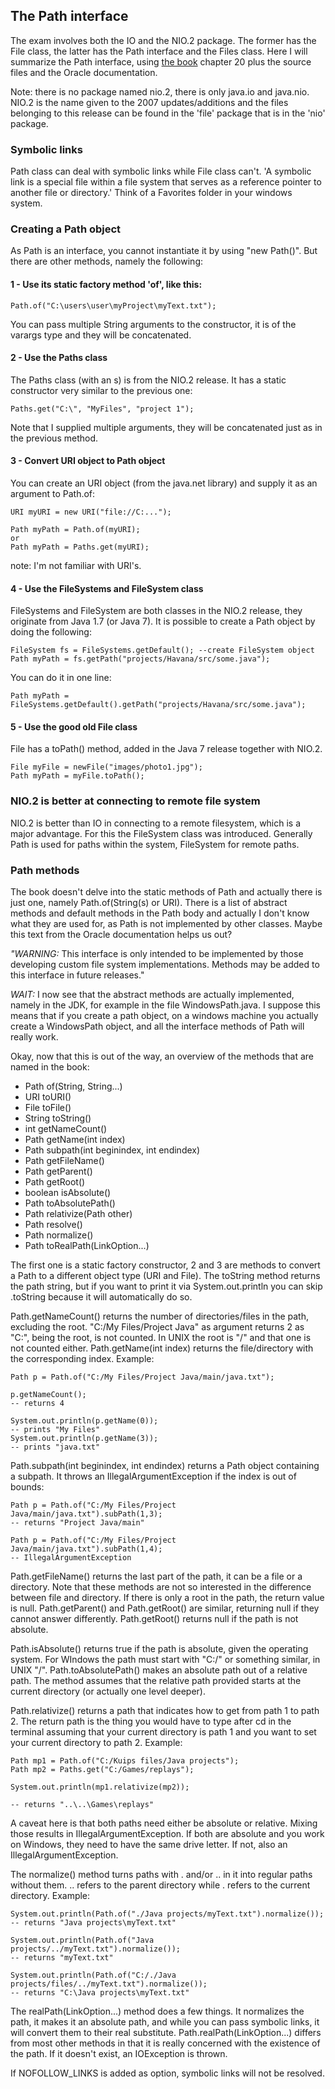 ## The Path interface

The exam involves both the IO and the NIO.2 package. The former has the File class, the latter has the Path interface and the Files class. Here I will summarize the Path interface, using [the book](https://www.amazon.com/gp/product/B08DF4R2V9/ref=ppx_yo_dt_b_d_asin_title_351_o00?ie=UTF8&psc=1) chapter 20 plus the source files and the Oracle documentation.

Note: there is no package named nio.2, there is only java.io and java.nio. NIO.2 is the name given to the 2007 updates/additions and the files belonging to this release can be found in the 'file' package that is in the 'nio' package. 


### Symbolic links

Path class can deal with symbolic links while File class can't. 'A symbolic link is a special file within a file system that serves as a reference pointer to another file or directory.' Think of a Favorites folder in your windows system.

### Creating a Path object

As Path is an interface, you cannot instantiate it by using "new Path()". But there are other methods, namely the following:

#### 1 - Use its static factory method 'of', like this:

```
Path.of("C:\users\user\myProject\myText.txt");
```

You can pass multiple String arguments to the constructor, it is of the varargs type and they will be concatenated.

#### 2 - Use the Paths class 
The Paths class (with an s) is from the NIO.2 release. It has a static constructor very similar to the previous one:

```
Paths.get("C:\", "MyFiles", "project 1");
```

Note that I supplied multiple arguments, they will be concatenated just as in the previous method.

#### 3 - Convert URI object to Path object

You can create an URI object (from the java.net library) and supply it as an argument to Path.of:

```
URI myURI = new URI("file://C:...");

Path myPath = Path.of(myURI);
or
Path myPath = Paths.get(myURI);
```
note: I'm not familiar with URI's.

#### 4 - Use the FileSystems and FileSystem class

FileSystems and FileSystem are both classes in the NIO.2 release, they originate from Java 1.7 (or Java 7). It is possible to create a Path object by doing the following:

```
FileSystem fs = FileSystems.getDefault(); --create FileSystem object
Path myPath = fs.getPath("projects/Havana/src/some.java");
```

You can do it in one line:

```
Path myPath = FileSystems.getDefault().getPath("projects/Havana/src/some.java");
```

#### 5 - Use the good old File class

File has a toPath() method, added in the Java 7 release together with NIO.2. 

```
File myFile = newFile("images/photo1.jpg");
Path myPath = myFile.toPath();
```

### NIO.2 is better at connecting to remote file system

NIO.2 is better than IO in connecting to a remote filesystem, which is a major advantage. For this the FileSystem class was introduced. Generally Path is used for paths within the system, FileSystem for remote paths.

### Path methods

The book doesn't delve into the static methods of Path and actually there is just one, namely Path.of(String(s) or URI). There is a list of abstract methods and default methods in the Path body and actually I don't know what they are used for, as Path is not implemented by other classes. Maybe this text from the Oracle documentation helps us out?

*"WARNING:* This interface is only intended to be implemented by those developing custom file system implementations. Methods may be added to this interface in future releases."

*WAIT:* I now see that the abstract methods are actually implemented, namely in the JDK, for example in the file WindowsPath.java. I suppose this means that if you create a path object, on a windows machine you actually create a WindowsPath object, and all the interface methods of Path will really work.

Okay, now that this is out of the way, an overview of the methods that are named in the book:

- Path of(String, String...)
- URI toURI()
- File toFile()
- String toString()
- int getNameCount()
- Path getName(int index)
- Path subpath(int beginindex, int endindex)
- Path getFileName()
- Path getParent()
- Path getRoot()
- boolean isAbsolute()
- Path toAbsolutePath()
- Path relativize(Path other)
- Path resolve()
- Path normalize()
- Path toRealPath(LinkOption...)

The first one is a static factory constructor, 2 and 3 are methods to convert a Path to a different object type (URI and File). The toString method returns the path string, but if you want to print it via System.out.println you can skip .toString because it will automatically do so.

Path.getNameCount() returns the number of directories/files in the path, excluding the root. "C:/My Files/Project Java" as argument returns 2 as "C:", being the root, is not counted. In UNIX the root is "/" and that one is not counted either. Path.getName(int index) returns the file/directory with the corresponding index. Example:

```
Path p = Path.of("C:/My Files/Project Java/main/java.txt");

p.getNameCount(); 
-- returns 4

System.out.println(p.getName(0));
-- prints "My Files"
System.out.println(p.getName(3));
-- prints "java.txt"
```

Path.subpath(int beginindex, int endindex) returns a Path object containing a subpath. It throws an IllegalArgumentException if the index is out of bounds:

```
Path p = Path.of("C:/My Files/Project Java/main/java.txt").subPath(1,3);
-- returns "Project Java/main"

Path p = Path.of("C:/My Files/Project Java/main/java.txt").subPath(1,4);
-- IllegalArgumentException
```

Path.getFileName() returns the last part of the path, it can be a file or a directory. Note that these methods are not so interested in the difference between file and directory. If there is only a root in the path, the return value is null. Path.getParent() and Path.getRoot() are similar, returning null if they cannot answer differently. Path.getRoot() returns null if the path is not absolute.

Path.isAbsolute() returns true if the path is absolute, given the operating system. For WIndows the path must start with "C:/" or something similar, in UNIX "/". Path.toAbsolutePath() makes an absolute path out of a relative path. The method assumes that the relative path provided starts at the current directory (or actually one level deeper).

Path.relativize() returns a path that indicates how to get from path 1 to path 2. The return path is the thing you would have to type after cd in the terminal assuming that your current directory is path 1 and you want to set your current directory to path 2. Example:

```
Path mp1 = Path.of("C:/Kuips files/Java projects");
Path mp2 = Paths.get("C:/Games/replays");

System.out.println(mp1.relativize(mp2));

-- returns "..\..\Games\replays" 
```

A caveat here is that both paths need either be absolute or relative. Mixing those results in IllegalArgumentException. If both are absolute and you work on Windows, they need to have the same drive letter. If not, also an IllegalArgumentException.

The normalize() method turns paths with . and/or .. in it into regular paths without them. .. refers to the parent directory while . refers to the current directory. Example:

```
System.out.println(Path.of("./Java projects/myText.txt").normalize());
-- returns "Java projects\myText.txt"

System.out.println(Path.of("Java projects/../myText.txt").normalize());
-- returns "myText.txt"

System.out.println(Path.of("C:/./Java projects/files/../myText.txt").normalize());
-- returns "C:\Java projects\myText.txt"
```

The realPath(LinkOption...) method does a few things. It normalizes the path, it makes it an absolute path, and while you can pass symbolic links, it will convert them to their real substitute. Path.realPath(LinkOption...) differs from most other methods in that it is really concerned with the existence of the path. If it doesn't exist, an IOException is thrown. 

If NOFOLLOW_LINKS is added as option, symbolic links will not be resolved.

























